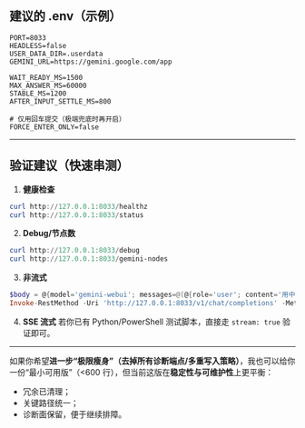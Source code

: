 
## 建议的 .env（示例）

```
PORT=8033
HEADLESS=false
USER_DATA_DIR=.userdata
GEMINI_URL=https://gemini.google.com/app

WAIT_READY_MS=1500
MAX_ANSWER_MS=60000
STABLE_MS=1200
AFTER_INPUT_SETTLE_MS=800

# 仅用回车提交（极端兜底时再开启）
FORCE_ENTER_ONLY=false
```

---

## 验证建议（快速串测）

1. **健康检查**

```powershell
curl http://127.0.0.1:8033/healthz
curl http://127.0.0.1:8033/status
```

2. **Debug/节点数**

```powershell
curl http://127.0.0.1:8033/debug
curl http://127.0.0.1:8033/gemini-nodes
```

3. **非流式**

```powershell
$body = @{model='gemini-webui'; messages=@(@{role='user'; content='用中文解释“二分查找”的核心思想'})} | ConvertTo-Json -Depth 5
Invoke-RestMethod -Uri 'http://127.0.0.1:8033/v1/chat/completions' -Method POST -ContentType 'application/json' -Body $body
```

4. **SSE 流式**
   若你已有 Python/PowerShell 测试脚本，直接走 `stream: true` 验证即可。

---

如果你希望**进一步“极限瘦身”（去掉所有诊断端点/多重写入策略）**，我也可以给你一份“最小可用版”（<600 行），但当前这版在**稳定性与可维护性**上更平衡：

* 冗余已清理；
* 关键路径统一；
* 诊断面保留，便于继续排障。
